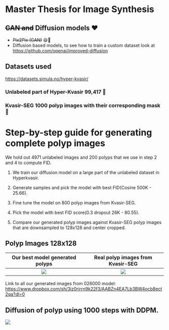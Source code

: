 # Master Thesis for Image Synthesis 

## ~~GAN and~~ Diffusion models :heart:
- ~~Pix2Pix (GAN)~~ :satisfied::wave: 
- Diffusion based models, to see how to train a custom dataset look at https://github.com/openai/improved-diffusion

## Datasets used
https://datasets.simula.no/hyper-kvasir/
### Unlabeled part of Hyper-Kvasir 99,417 :raised_hands:
### Kvasir-SEG 1000 polyp images with their corresponding mask :mag_right:

# Step-by-step guide for generating complete polyp images

We hold out 4971 unlabeled images and 200 polyps that we use in step 2 and 4 to compute FID.

1. We train our diffusion model on a large part of the unlabeled dataset in Hyperkvasir.

2. Generate samples and pick the model with best FID(Cosine 500K - 25.66).

3. Fine tune the model on 800 polyp images from Kvasir-SEG.

4. Pick the model with best FID score(0.3 dropout 26K - 80.55).

5. Compare our generated polyp images against Kvasir-SEG polyp images that are downsampled to 128x128 and center cropped.

## Polyp Images 128x128
Our best model generated polyps             |  Real polyp images from Kvasir-SEG 
:-------------------------:|:-------------------------:
![](github-images/our_polyps.png)  |  ![](github-images/kvasir_polyps.png)

Link to all our generated images from 026000 model: https://www.dropbox.com/sh/3iz0rirrn9k22f3/AABZn4EA7Lb3BW4ocb8ect2qa?dl=0

## Diffusion of polyp using 1000 steps with DDPM.
![](github-images/fp_out2.gif)

